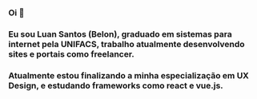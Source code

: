 ### Oi 👋

### Eu sou Luan Santos (Belon), graduado em sistemas para internet pela UNIFACS, trabalho atualmente desenvolvendo sites e portais como freelancer.
### Atualmente estou finalizando a minha especialização em UX Design, e estudando frameworks como react e vue.js.

<!--
**luanbelon/luanbelon** is a ✨ _special_ ✨ repository because its `README.md` (this file) appears on your GitHub profile.

Here are some ideas to get you started:

- 🔭 Estou trabalhando atualmente na Fitarias
- 🌱 Estou aprendendo atualmente JS, REACT, SQL E UX
- 👯 I’m looking to collaborate on ...
- 🤔 I’m looking for help with ...
- 💬 Ask me about ...
- 📫 How to reach me: ...
- 😄 Pronouns: ...
- ⚡ Fun fact: ...
-->
